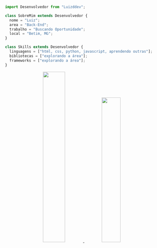 ```js
import Desenvolvedor from "Luizddev";

class SobreMim extends Desenvolvedor {
  nome = "Luiz";
  area = "Back-End";
  trabalho = "Buscando Oportunidade";
  local = "Betim, MG";
}

class Skills extends Desenvolvedor {
  linguagens = ["html, css, python, javascript, aprendendo outras"];
  bibliotecas = ["explorando a área"];
  frameworks = ["explorando a área"];
}
```
<div align="center">
  <a href="https://github.com/Luizddev">
    <img width="38%" 
        src="https://github-readme-stats.vercel.app/api?username=luizddev&theme=dark"/>
    <img width="35%"
        src="https://github-readme-stats.vercel.app/api/top-langs/?username=Luizddev&layout=compact&theme=dark"/>
  </a>
</div>
